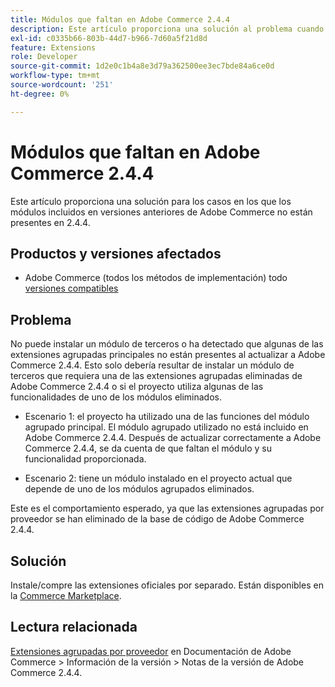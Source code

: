 ```yaml
---
title: Módulos que faltan en Adobe Commerce 2.4.4
description: Este artículo proporciona una solución al problema cuando los módulos incluidos en versiones anteriores de Adobe Commerce no están presentes en la versión 2.4.4.
exl-id: c0335b66-803b-44d7-b966-7d60a5f21d8d
feature: Extensions
role: Developer
source-git-commit: 1d2e0c1b4a8e3d79a362500ee3ec7bde84a6ce0d
workflow-type: tm+mt
source-wordcount: '251'
ht-degree: 0%

---
```


# Módulos que faltan en Adobe Commerce 2.4.4

Este artículo proporciona una solución para los casos en los que los módulos incluidos en versiones anteriores de Adobe Commerce no están presentes en 2.4.4.

## Productos y versiones afectados

* Adobe Commerce (todos los métodos de implementación) todo  [versiones compatibles](https://www.adobe.com/content/dam/cc/en/legal/terms/enterprise/pdfs/Adobe-Commerce-Software-Lifecycle-Policy.pdf)

## Problema

No puede instalar un módulo de terceros o ha detectado que algunas de las extensiones agrupadas principales no están presentes al actualizar a Adobe Commerce 2.4.4. Esto solo debería resultar de instalar un módulo de terceros que requiera una de las extensiones agrupadas eliminadas de Adobe Commerce 2.4.4 o si el proyecto utiliza algunas de las funcionalidades de uno de los módulos eliminados.

* Escenario 1: el proyecto ha utilizado una de las funciones del módulo agrupado principal. El módulo agrupado utilizado no está incluido en Adobe Commerce 2.4.4. Después de actualizar correctamente a Adobe Commerce 2.4.4, se da cuenta de que faltan el módulo y su funcionalidad proporcionada.

* Escenario 2: tiene un módulo instalado en el proyecto actual que depende de uno de los módulos agrupados eliminados.

Este es el comportamiento esperado, ya que las extensiones agrupadas por proveedor se han eliminado de la base de código de Adobe Commerce 2.4.4.

## Solución

Instale/compre las extensiones oficiales por separado. Están disponibles en la [Commerce Marketplace](https://marketplace.magento.com/extensions.html).

## Lectura relacionada

[Extensiones agrupadas por proveedor](https://experienceleague.adobe.com/docs/commerce-operations/release/notes/adobe-commerce/2-4-4.html?#vendor-bundled-extensions) en Documentación de Adobe Commerce > Información de la versión > Notas de la versión de Adobe Commerce 2.4.4.
